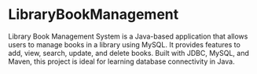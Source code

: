 # LibraryBookManagement
Library Book Management System is a Java-based application that allows users to manage books in a library using MySQL. It provides features to add, view, search, update, and delete books. Built with JDBC, MySQL, and Maven, this project is ideal for learning database connectivity in Java.
